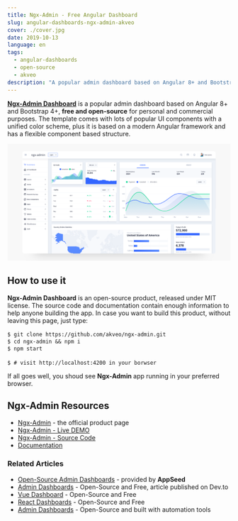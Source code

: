 ```yaml
---
title: Ngx-Admin - Free Angular Dashboard 
slug: angular-dashboards-ngx-admin-akveo
cover: ./cover.jpg
date: 2019-10-13
language: en
tags:
  - angular-dashboards
  - open-source
  - akveo
description: "A popular admin dashboard based on Angular 8+ and Bootstrap 4+. Free and Open Source for personal and commercial purposes."
---
```


**[Ngx-Admin Dashboard](https://akveo.github.io/ngx-admin/)** is a popular admin dashboard based on Angular 8+ and Bootstrap 4+, **free and open-source** for personal and commercial purposes. The template comes with lots of popular UI components with a unified color scheme, plus it is based on a modern Angular framework and has a flexible component based structure.

![Ngx-Admin Dashboard - App Screen Shot.](./angular-dashboards-ngx-admin-akveo-screen.png)

## How to use it

**Ngx-Admin Dashboard** is an open-source product, released under MIT license. The source code and documentation contain enough information to help anyone building the app. In case you want to build this product, without leaving this page, just type: 

```
$ git clone https://github.com/akveo/ngx-admin.git 
$ cd ngx-admin && npm i
$ npm start  

$ # visit http://localhost:4200 in your borwser
```

If all goes well, you shoud see **Ngx-Admin** app running in your preferred browser. 

## Ngx-Admin Resources

- [Ngx-Admin](https://akveo.github.io/ngx-admin/) - the official product page
- [Ngx-Admin - Live DEMO](http://akveo.com/ngx-admin/pages/dashboard)
- [Ngx-Admin - Source Code](https://github.com/akveo/ngx-admin)
- [Documentation](https://akveo.github.io/ngx-admin/docs/getting-started/what-is-ngxadmin)

### Related Articles

- [Open-Source Admin Dashboards](https://appseed.us/admin-dashboards/open-source) - provided by **AppSeed**
- [Admin Dashboards](https://dev.to/sm0ke/admin-dashboards-open-source-and-free-4aep) - Open-Source and Free, article published on Dev.to
- [Vue Dashboard](https://dev.to/sm0ke/vue-dashboard-open-source-apps-1gd1) - Open-Source and Free
- [React Dashboards](https://dev.to/sm0ke/react-dashboards-open-source-apps-1c7j) - Open-Source and Free
- [Admin Dashboards](https://blog.appseed.us/admin-dashboards-open-source-built-with-automation-tools/) - Open-Source and built with automation tools
